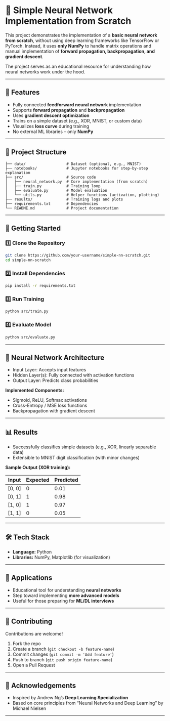 # 🧠 Simple Neural Network Implementation from Scratch

This project demonstrates the implementation of a **basic neural network from scratch**, without using deep learning frameworks like TensorFlow or PyTorch. Instead, it uses **only NumPy** to handle matrix operations and manual implementation of **forward propagation, backpropagation, and gradient descent**.

The project serves as an educational resource for understanding how neural networks work under the hood.

---

## 📌 Features

* Fully connected **feedforward neural network** implementation
* Supports **forward propagation** and **backpropagation**
* Uses **gradient descent optimization**
* Trains on a simple dataset (e.g., XOR, MNIST, or custom data)
* Visualizes **loss curve** during training
* No external ML libraries – only **NumPy**

---

## 📂 Project Structure

```
├── data/                  # Dataset (optional, e.g., MNIST)
├── notebooks/             # Jupyter notebooks for step-by-step explanation
├── src/                   # Source code
│   ├── neural_network.py  # Core implementation (from scratch)
│   ├── train.py           # Training loop
│   ├── evaluate.py        # Model evaluation
│   └── utils.py           # Helper functions (activation, plotting)
├── results/               # Training logs and plots
├── requirements.txt       # Dependencies
└── README.md              # Project documentation
```

---

## 🚀 Getting Started

### 1️⃣ Clone the Repository

```bash
git clone https://github.com/your-username/simple-nn-scratch.git
cd simple-nn-scratch
```

### 2️⃣ Install Dependencies

```bash
pip install -r requirements.txt
```

### 3️⃣ Run Training

```bash
python src/train.py
```

### 4️⃣ Evaluate Model

```bash
python src/evaluate.py
```

---

## 🧮 Neural Network Architecture

* Input Layer: Accepts input features
* Hidden Layer(s): Fully connected with activation functions
* Output Layer: Predicts class probabilities

**Implemented Components:**

* Sigmoid, ReLU, Softmax activations
* Cross-Entropy / MSE loss functions
* Backpropagation with gradient descent

---

## 📊 Results

* Successfully classifies simple datasets (e.g., XOR, linearly separable data)
* Extensible to MNIST digit classification (with minor changes)

**Sample Output (XOR training):**

| Input   | Expected | Predicted |
| ------- | -------- | --------- |
| \[0, 0] | 0        | 0.01      |
| \[0, 1] | 1        | 0.98      |
| \[1, 0] | 1        | 0.97      |
| \[1, 1] | 0        | 0.05      |

---

## 🛠️ Tech Stack

* **Language:** Python
* **Libraries:** NumPy, Matplotlib (for visualization)

---

## 📌 Applications

* Educational tool for understanding **neural networks**
* Step toward implementing **more advanced models**
* Useful for those preparing for **ML/DL interviews**

---

## 🤝 Contributing

Contributions are welcome!

1. Fork the repo
2. Create a branch (`git checkout -b feature-name`)
3. Commit changes (`git commit -m 'Add feature'`)
4. Push to branch (`git push origin feature-name`)
5. Open a Pull Request

---

## 🙌 Acknowledgements

* Inspired by Andrew Ng’s **Deep Learning Specialization**
* Based on core principles from “Neural Networks and Deep Learning” by Michael Nielsen

---
